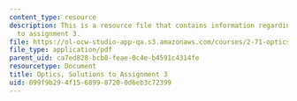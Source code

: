 ```yaml
---
content_type: resource
description: This is a resource file that contains information regarding optics, solutions
  to assignment 3.
file: https://ol-ocw-studio-app-qa.s3.amazonaws.com/courses/2-71-optics-spring-2014/099f9b294f15689987200d6eb3c72399_MIT2_71S14_HW_3_sols.pdf
file_type: application/pdf
parent_uid: ca7ed828-bcb8-feae-0c4e-b4591c4314fe
resourcetype: Document
title: Optics, Solutions to Assignment 3
uid: 099f9b29-4f15-6899-8720-0d6eb3c72399
---
```


